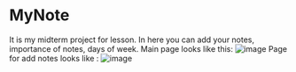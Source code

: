 # MyNote
It is my midterm project for lesson.
In here you can add your notes, importance of notes, days of week.
Main page  looks like this: 
![image](https://user-images.githubusercontent.com/91892949/222963597-eb5527ec-90f5-4285-a616-8475462dd235.png)
Page for add notes looks like :
![image](https://user-images.githubusercontent.com/91892949/222963790-951108d6-2d7e-4a29-ad5e-0a6cbe799146.png)

